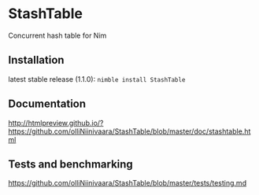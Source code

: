 # StashTable
Concurrent hash table for Nim

## Installation

latest stable release (1.1.0):
`nimble install StashTable`

## Documentation

http://htmlpreview.github.io/?https://github.com/olliNiinivaara/StashTable/blob/master/doc/stashtable.html

## Tests and benchmarking

https://github.com/olliNiinivaara/StashTable/blob/master/tests/testing.md